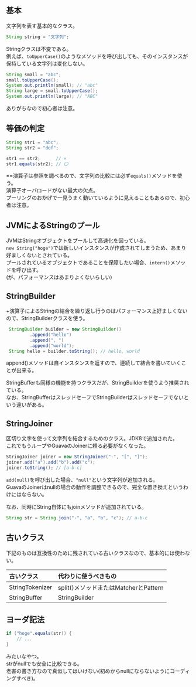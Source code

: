 ## 基本

文字列を表す基本的なクラス。

```java
String string = "文字列";
```

Stringクラスは不変である。  
例えば、`toUpperCase()`のようなメソッドを呼び出しても、そのインスタンスが保持している文字列は変化しない。  

```java
String small = "abc";
small.toUpperCase();
System.out.println(small); // "abc"
String large = small.toUpperCase();
System.out.println(large); // "ABC"
```

ありがちなので初心者は注意。


## 等価の判定
```java
String str1 = "abc";
String str2 = "def";

str1 == str2;      // ×
str1.equals(str2); // 〇
```
==演算子は参照を調べるので、文字列の比較には必ず`equals()`メソッドを使う。  
演算子オーバロードがない最大の欠点。  
プーリングのおかげで一見うまく動いているように見えることもあるので、初心者は注意。  


## JVMによるStringのプール

JVMはStringオブジェクトをプールして高速化を図っている。  
`new String("hoge")`では新しいインスタンスが作成されてしまうため、あまり好ましくないとされている。  
プールされているオブジェクトであることを保障したい場合、`intern()`メソッドを呼び出す。  
(が、パフォーマンスはあまりよくないらしい)  


## StringBuilder
+演算子によるStringの結合を繰り返し行うのはパフォーマンス上好ましくないので、StringBuilderクラスを使う。

 ```java
  StringBuilder builder = new StringBuilder()
          .append("hello")
          .append(", ")
          .append("world");
  String hello = builder.toString(); // hello, world
```

append()メソッドは自インスタンスを返すので、連続して結合を書いていくことが出来る。  

StringBufferも同様の機能を持つクラスだが、StringBuilderを使うよう推奨されている。  
なお、StringBufferはスレッドセーフでStringBuilderはスレッドセーフでないという違いがある。  


## StringJoiner
区切り文字を使って文字列を結合するためのクラス。JDK8で追加された。  
これでもうループやGuavaのJoinerに頼る必要がなくなった。  

```java
StringJoiner joiner = new StringJoiner("-", "[", "]");
joiner.add("a").add("b").add("c");
joiner.toString(); // [a-b-c]
```

`add(null)`を呼び出した場合、`"null"`という文字列が追加される。  
GuavaのJoinerはnullの場合の動作を調整できるので、完全な置き換えというわけにはならない。  

なお、同時にString自体にもjoinメソッドが追加されている。  

```java
String str = String.join("-", "a", "b", "c"); // a-b-c 
```


## 古いクラス
下記のものは互換性のために残されている古いクラスなので、基本的には使わない。  

| 古いクラス      | 代わりに使うべきもの                  |
|:----------------|:--------------------------------------|
| StringTokenizer | split()メソッドまたはMatcherとPattern |
| StringBuffer    | StringBuilder                         |


## ヨーダ記法

```java
if ("hoge".equals(str)) {
    // ...
}
```

みたいなやつ。  
strがnullでも安全に比較できる。  
老害の書き方なので真似してはいけない(初めからnullにならないようにコーディングすべき)。  
